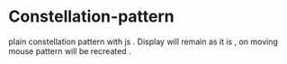 # Constellation-pattern
plain constellation pattern with js . Display will remain as it is , on moving mouse pattern will be recreated .
